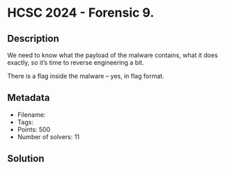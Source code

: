 # HCSC 2024 - Forensic 9.

## Description

We need to know what the payload of the malware contains, what it does exactly, so it’s time to reverse engineering a bit. 

There is a flag inside the malware – yes, in flag format.


## Metadata

- Filename: 
- Tags: 
- Points: 500
- Number of solvers: 11

## Solution

